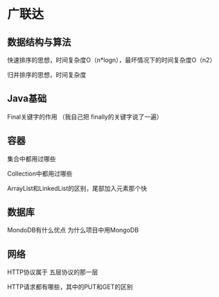 # 广联达

## 数据结构与算法

快速排序的思想，时间复杂度O（n*logn），最坏情况下的时间复杂度O（n2）

归并排序的思想，时间复杂度

## Java基础

Final关键字的作用  （我自己把 finally的关键字说了一遍）

## 容器

集合中都用过哪些

Collection中都用过哪些

ArrayList和LinkedList的区别，尾部加入元素那个快

## 数据库

MondoDB有什么优点   为什么项目中用MongoDB

## 网络

HTTP协议属于 五层协议的那一层



HTTP请求都有哪些，其中的PUT和GET的区别

